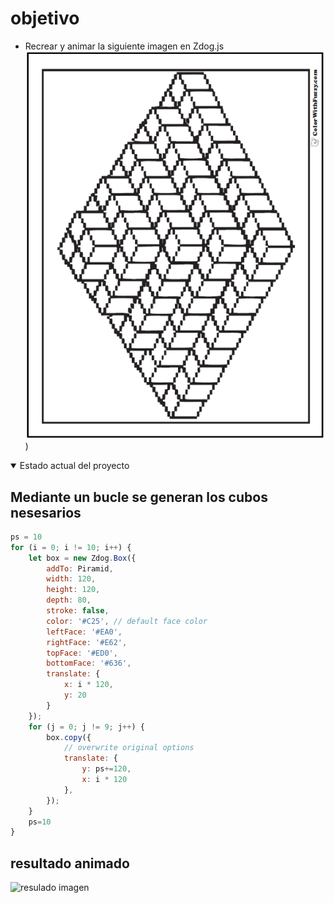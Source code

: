 # objetivo
- Recrear y animar la siguiente imagen en Zdog.js
![inspiracion](inspiration.png))

<details open>
<summary>Estado actual del proyecto</summary>

## Mediante un bucle se generan los cubos nesesarios
```JavaScript 
ps = 10
for (i = 0; i != 10; i++) {
    let box = new Zdog.Box({
        addTo: Piramid,
        width: 120,
        height: 120,
        depth: 80,
        stroke: false,
        color: '#C25', // default face color
        leftFace: '#EA0',
        rightFace: '#E62',
        topFace: '#ED0',
        bottomFace: '#636',
        translate: {
            x: i * 120,
            y: 20
        }
    });
    for (j = 0; j != 9; j++) {
        box.copy({
            // overwrite original options
            translate: {
                y: ps+=120,
                x: i * 120
            },
        });
    }
    ps=10
}
```
## resultado animado 
![resulado imagen](progres/2.gif)
</details>